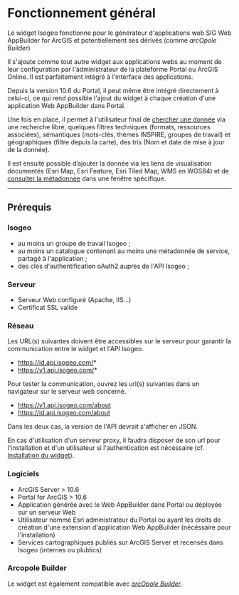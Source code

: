 # Fonctionnement général

Le widget Isogeo fonctionne pour le générateur d'applications web SIG Web AppBuilder for ArcGIS et potentiellement ses dérivés (comme _arcOpole Builder_)

Il s'ajoute comme tout autre widget aux applications webs au moment de leur configuration par l'administrateur de la plateforme Portal ou ArcGIS Online. Il est parfaitement intégré à l'interface des applications.

Depuis la version 10.6 du Portal, il peut même être intégré directement à celui-ci, ce qui rend possible l'ajout du widget à chaque création d'une application Web AppBuilder dans Portal.

Une fois en place, il permet à l'utilisateur final de [chercher une donnée](/usage/search.md) via une recherche libre, quelques filtres techniques (formats, ressources associées), sémantiques (mots-clés, thèmes INSPIRE, groupes de travail) et géographiques (filtre depuis la carte), des tris (Nom et date de mise à jour de la donnée). 

Il est ensuite possible d’ajouter la donnée via les liens de visualisation documentés (Esri Map, Esri Feature, Esri Tiled Map, WMS en WGS84) et de [consulter la métadonnée](/usage/metadata.md) dans une fenêtre spécifique.

---

## Prérequis

### Isogeo

* au moins un groupe de travail Isogeo ;
* au moins un catalogue contenant au moins une métadonnée de service, partagé à l'application ;
* des clés d'authentification oAuth2 auprès de l'API Isogeo ;

### Serveur

* Serveur Web configuré (Apache, IIS...)
* Certificat SSL valide
  
### Réseau

Les URL(s) suivantes doivent être accessibles sur le serveur pour garantir la communication entre le widget et l'API Isogeo.

* https://id.api.isogeo.com/*
* https://v1.api.isogeo.com/*

Pour tester la communication, ouvrez les url(s) suivantes dans un navigateur sur le serveur web concerné.

* https://v1.api.isogeo.com/about
* https://id.api.isogeo.com/about  

 Dans les deux cas, la version de l'API devrait s'afficher en JSON.

En cas d'utilisation d'un serveur proxy, il faudra disposer de son url pour l'installation et d'un utilisateur si l'authentication est nécéssaire (cf. [Installation du widget](/installation-portal/installwidget.md)). 

### Logiciels

* ArcGIS Server > 10.6
* Portal for ArcGIS > 10.6
* Application générée avec le Web AppBuilder dans Portal ou déployée sur un serveur Web
* Utilisateur nommé Esri administrateur du Portal ou ayant les droits de création d'une extension d'application Web AppBuilder (nécéssaire pour l'installation)
* Services cartographiques publiés sur ArcGIS Server et recensés dans Isogeo (internes ou plublics)

### Arcopole Builder

Le widget est également compatible avec [_arcOpole Builder_](https://www.arcopole.fr/generateur-applications-arcopole-builder.aspx).